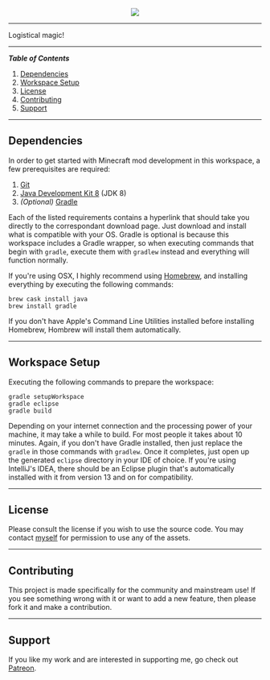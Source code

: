 <p align="center"><img src="https://github.com/T145/magistics/blob/1.11.2/src/main/resources/logo.png"/></p>

***

Logistical magic!

---
**_Table of Contents_**

1. [Dependencies](https://github.com/T145/magistics#dependencies)
2. [Workspace Setup](https://github.com/T145/magistics#workspace-setup)
3. [License](https://github.com/T145/magistics#development)
4. [Contributing](https://github.com/T145/magistics#contributing)
5. [Support](https://github.com/T145/magistics#support)

---

## Dependencies

In order to get started with Minecraft mod development in this workspace, a few prerequisites are required:

1. [Git](https://git-scm.com/downloads)
2. [Java Development Kit 8](http://www.oracle.com/technetwork/java/javase/downloads/jdk8-downloads-2133151.html) (JDK 8)
3. *(Optional)* [Gradle](http://gradle.org/gradle-download/)

Each of the listed requirements contains a hyperlink that should take you directly to the correspondant download page. Just download and install what is compatible with your OS. Gradle is optional is because this workspace includes a Gradle wrapper, so when executing commands that begin with `gradle`, execute them with `gradlew` instead and everything will function normally.

If you're using OSX, I highly recommend using [Homebrew](https://brew.sh/), and installing everything by executing the following commands:
```
brew cask install java
brew install gradle
```
If you don't have Apple's Command Line Utilities installed before installing Homebrew, Hombrew will install them automatically.

---

## Workspace Setup

Executing the following commands to prepare the workspace:
```
gradle setupWorkspace
gradle eclipse
gradle build
```
Depending on your internet connection and the processing power of your machine, it may take a while to build. For most people it takes about 10 minutes. Again, if you don't have Gradle installed, then just replace the `gradle` in those commands with `gradlew`. Once it completes, just open up the generated `eclipse` directory in your IDE of choice. If you're using IntelliJ's IDEA, there should be an Eclipse plugin that's automatically installed with it from version 13 and on for compatibility.

---

## License

Please consult the license if you wish to use the source code. You may contact [myself](https://github.com/T145) for permission to use any of the assets.

---

## Contributing

This project is made specifically for the community and mainstream use! If you see something wrong with it or want to add a new feature, then please fork it and make a contribution.

---

## Support

If you like my work and are interested in supporting me, go check out [Patreon](https://www.patreon.com/user?u=152139).
